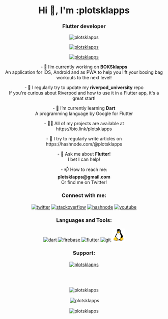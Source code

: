 <h1 align="center">Hi 👋, I'm :plotsklapps</h1>
<h3 align="center">Flutter developer</h3>

<p align="center"> <img src="https://komarev.com/ghpvc/?username=plotsklapps&label=Profile%20views&color=0e75b6&style=flat" alt="plotsklapps" /> </p>

<p align="center"> <a href="https://github.com/ryo-ma/github-profile-trophy"><img src="https://github-profile-trophy.vercel.app/?username=plotsklapps" alt="plotsklapps" /></a> </p>

<p align="center"> <a href="https://twitter.com/plotsklapps" target="blank"><img src="https://img.shields.io/twitter/follow/plotsklapps?logo=twitter&style=for-the-badge" alt="plotsklapps" /></a> </p>

<p align="center">- 🔭 I’m currently working on <strong>BOKSklapps</strong><br>An application for iOS, Android and as PWA to help you lift your boxing bag workouts to the next level!</p>

<p align="center">- 🔭 I regularly try to update my <strong>riverpod_university</strong> repo<br>If you're curious about Riverpod and how to use it in a Flutter app, it's a great start!</p>

<p align="center">- 🌱 I’m currently learning <strong>Dart</strong><br>A programming language by Google for Flutter</p>

<p align="center">- 👨‍💻 All of my projects are available at<br>https://bio.link/plotsklapps</p>

<p align="center">- 📝 I try to regularly write articles on<br>https://hashnode.com/@plotsklapps</p>

<p align="center">- 💬 Ask me about <strong>Flutter</strong>!<br>I bet I can help!</p>

<p align="center">- 📫 How to reach me:<br><strong>plotsklapps@gmail.com</strong><br>Or find me on Twitter!</p>

<h3 align="center">Connect with me:</h3>
<p align="center">
<a href="https://twitter.com/plotsklapps" target="blank"><img align="center" src="https://raw.githubusercontent.com/rahuldkjain/github-profile-readme-generator/master/src/images/icons/Social/twitter.svg" alt="twitter" height="30" width="40" /></a>
<a href="https://stackoverflow.com/users/plotsklapps" target="blank"><img align="center" src="https://raw.githubusercontent.com/rahuldkjain/github-profile-readme-generator/master/src/images/icons/Social/stack-overflow.svg" alt="stackoverflow" height="30" width="40" /></a>
<a href="https://hashnode.com/@plotsklapps" target="blank"><img align="center" src="https://seeklogo.com/images/H/hashnode-logo-B114767E70-seeklogo.com.png" alt="hashnode" height="30" width="40" /></a>
<a href="https://www.youtube.com/c/plotsklapps" target="blank"><img align="center" src="https://raw.githubusercontent.com/rahuldkjain/github-profile-readme-generator/master/src/images/icons/Social/youtube.svg" alt="youtube" height="30" width="40" /></a>
</p>

<h3 align="center">Languages and Tools:</h3>
<p align="center"> <a href="https://dart.dev" target="_blank" rel="noreferrer"> <img src="https://www.vectorlogo.zone/logos/dartlang/dartlang-icon.svg" alt="dart" width="40" height="40"/> </a> <a href="https://firebase.google.com/" target="_blank" rel="noreferrer"> <img src="https://www.vectorlogo.zone/logos/firebase/firebase-icon.svg" alt="firebase" width="40" height="40"/> </a> <a href="https://flutter.dev" target="_blank" rel="noreferrer"> <img src="https://www.vectorlogo.zone/logos/flutterio/flutterio-icon.svg" alt="flutter" width="40" height="40"/> </a> <a href="https://git-scm.com/" target="_blank" rel="noreferrer"> <img src="https://www.vectorlogo.zone/logos/git-scm/git-scm-icon.svg" alt="git" width="40" height="40"/> </a> <a href="https://www.linux.org/" target="_blank" rel="noreferrer"> <img src="https://raw.githubusercontent.com/devicons/devicon/master/icons/linux/linux-original.svg" alt="linux" width="40" height="40"/> </a> </p>

<h3 align="center">Support:</h3>
<p align="center"><a href="https://www.buymeacoffee.com/plotsklapps"> <img align="center" src="https://cdn.buymeacoffee.com/buttons/v2/default-yellow.png" height="50" width="210" alt="plotsklapps" /></a></p><br><br>

<p align="center"><img align="center" src="https://github-readme-stats.vercel.app/api/top-langs?username=plotsklapps&show_icons=true&locale=en&layout=compact" alt="plotsklapps" /></p>

<p align="center">&nbsp;<img align="center" src="https://github-readme-stats.vercel.app/api?username=plotsklapps&show_icons=true&locale=en" alt="plotsklapps" /></p>

<p align="center"><img align="center" src="https://github-readme-streak-stats.herokuapp.com/?user=plotsklapps&" alt="plotsklapps" /></p>
